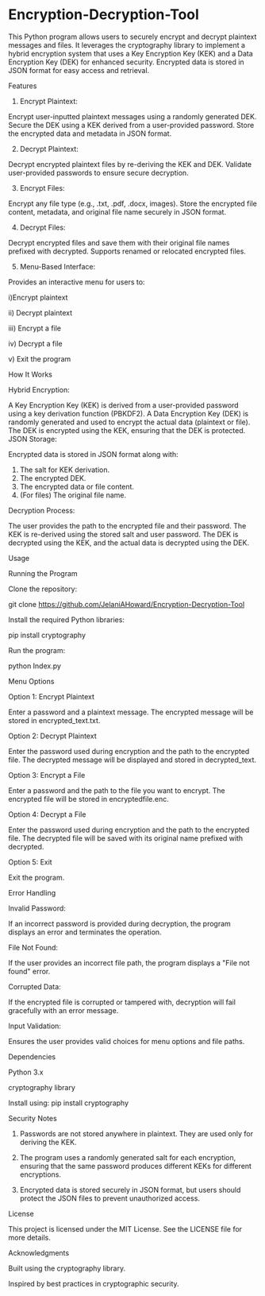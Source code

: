 # Encryption-Decryption-Tool

This Python program allows users to securely encrypt and decrypt plaintext messages and files. It leverages the cryptography library to implement a hybrid encryption system that uses a Key Encryption Key (KEK) and a Data Encryption Key (DEK) for enhanced security. Encrypted data is stored in JSON format for easy access and retrieval.

Features

1. Encrypt Plaintext:

Encrypt user-inputted plaintext messages using a randomly generated DEK.
Secure the DEK using a KEK derived from a user-provided password.
Store the encrypted data and metadata in JSON format.

2. Decrypt Plaintext:

Decrypt encrypted plaintext files by re-deriving the KEK and DEK.
Validate user-provided passwords to ensure secure decryption.

3. Encrypt Files:

Encrypt any file type (e.g., .txt, .pdf, .docx, images).
Store the encrypted file content, metadata, and original file name securely in JSON format.

4. Decrypt Files:

Decrypt encrypted files and save them with their original file names prefixed with decrypted.
Supports renamed or relocated encrypted files.

5. Menu-Based Interface:

Provides an interactive menu for users to:

i)Encrypt plaintext

ii) Decrypt plaintext

iii) Encrypt a file

iv) Decrypt a file

v) Exit the program

How It Works

Hybrid Encryption:

A Key Encryption Key (KEK) is derived from a user-provided password using a key derivation function (PBKDF2).
A Data Encryption Key (DEK) is randomly generated and used to encrypt the actual data (plaintext or file).
The DEK is encrypted using the KEK, ensuring that the DEK is protected.
JSON Storage:

Encrypted data is stored in JSON format along with:

1. The salt for KEK derivation.
2. The encrypted DEK.
3. The encrypted data or file content.
4. (For files) The original file name.

Decryption Process:

The user provides the path to the encrypted file and their password.
The KEK is re-derived using the stored salt and user password.
The DEK is decrypted using the KEK, and the actual data is decrypted using the DEK.

Usage

Running the Program

Clone the repository:

git clone https://github.com/JelaniAHoward/Encryption-Decryption-Tool

Install the required Python libraries:

pip install cryptography

Run the program:

python Index.py

Menu Options

Option 1: Encrypt Plaintext

Enter a password and a plaintext message.
The encrypted message will be stored in encrypted_text.txt.

Option 2: Decrypt Plaintext

Enter the password used during encryption and the path to the encrypted file.
The decrypted message will be displayed and stored in decrypted_text.

Option 3: Encrypt a File

Enter a password and the path to the file you want to encrypt.
The encrypted file will be stored in encryptedfile.enc.

Option 4: Decrypt a File

Enter the password used during encryption and the path to the encrypted file.
The decrypted file will be saved with its original name prefixed with decrypted.

Option 5: Exit

Exit the program.

Error Handling

Invalid Password:

If an incorrect password is provided during decryption, the program displays an error and terminates the operation.

File Not Found:

If the user provides an incorrect file path, the program displays a "File not found" error.

Corrupted Data:

If the encrypted file is corrupted or tampered with, decryption will fail gracefully with an error message.

Input Validation:

Ensures the user provides valid choices for menu options and file paths.

Dependencies

Python 3.x

cryptography library

Install using: 
pip install cryptography

Security Notes

1. Passwords are not stored anywhere in plaintext. They are used only for deriving the KEK.

2. The program uses a randomly generated salt for each encryption, ensuring that the same password produces different KEKs for different encryptions.

3. Encrypted data is stored securely in JSON format, but users should protect the JSON files to prevent unauthorized access.

License

  This project is licensed under the MIT License. See the LICENSE file for more details.

Acknowledgments

  Built using the cryptography library.

  Inspired by best practices in cryptographic security.
